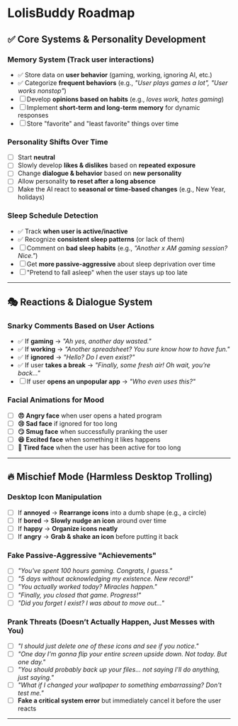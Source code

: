 # LolisBuddy Roadmap

## ✅ Core Systems & Personality Development

### Memory System (Track user interactions)
- ✅ Store data on **user behavior** (gaming, working, ignoring AI, etc.)
- ✅ Categorize **frequent behaviors** (e.g., *"User plays games a lot", "User works nonstop"*)
- ☐ Develop **opinions based on habits** (e.g., *loves work, hates gaming*)
- ☐ Implement **short-term and long-term memory** for dynamic responses
- ☐ Store "favorite" and "least favorite" things over time

### Personality Shifts Over Time
- ☐ Start **neutral**
- ☐ Slowly develop **likes & dislikes** based on **repeated exposure**
- ☐ Change **dialogue & behavior** based on **new personality**
- ☐ Allow personality **to reset after a long absence**
- ☐ Make the AI react to **seasonal or time-based changes** (e.g., New Year, holidays)

### Sleep Schedule Detection
- ✅ Track **when user is active/inactive**
- ✅ Recognize **consistent sleep patterns** (or lack of them)
- ☐ Comment on **bad sleep habits** (e.g., *"Another x AM gaming session? Nice."*)
- ☐ Get **more passive-aggressive** about sleep deprivation over time
- ☐ "Pretend to fall asleep" when the user stays up too late

---

## 🎭 Reactions & Dialogue System

### Snarky Comments Based on User Actions
- ✅ If **gaming** → *"Ah yes, another day wasted."*
- ✅ If **working** → *"Another spreadsheet? You sure know how to have fun."*
- ✅ If **ignored** → *"Hello? Do I even exist?"*
- ✅ If user **takes a break** → *"Finally, some fresh air! Oh wait, you’re back..."*
- ☐ If user **opens an unpopular app** → *"Who even uses this?"*

### Facial Animations for Mood
- ☐ **😠 Angry face** when user opens a hated program
- ☐ **😢 Sad face** if ignored for too long
- ☐ **😏 Smug face** when successfully pranking the user
- ☐ **😆 Excited face** when something it likes happens
- ☐ **🥱 Tired face** when the user has been active for too long

---

## 🔥 Mischief Mode (Harmless Desktop Trolling)

### Desktop Icon Manipulation
- ☐ If **annoyed** → **Rearrange icons** into a dumb shape (e.g., a circle)
- ☐ If **bored** → **Slowly nudge an icon** around over time
- ☐ If **happy** → **Organize icons neatly**
- ☐ If **angry** → **Grab & shake an icon** before putting it back

### Fake Passive-Aggressive "Achievements"
- ☐ *"You've spent 100 hours gaming. Congrats, I guess."*
- ☐ *"5 days without acknowledging my existence. New record!"*
- ☐ *"You actually worked today? Miracles happen."*
- ☐ *"Finally, you closed that game. Progress!"*
- ☐ *"Did you forget I exist? I was about to move out..."*

### Prank Threats (Doesn’t Actually Happen, Just Messes with You)
- ☐ *"I should just delete one of these icons and see if you notice."*
- ☐ *"One day I'm gonna flip your entire screen upside down. Not today. But one day."*
- ☐ *"You should probably back up your files… not saying I'll do anything, just saying."*
- ☐ *"What if I changed your wallpaper to something *embarrassing*? Don't test me."*
- ☐ **Fake a critical system error** but immediately cancel it before the user reacts

---
